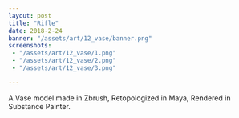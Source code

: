 ```yaml
---
layout: post
title: "Rifle"
date: 2018-2-24
banner: "/assets/art/12_vase/banner.png"
screenshots:
 - "/assets/art/12_vase/1.png"
 - "/assets/art/12_vase/2.png"
 - "/assets/art/12_vase/3.png"

---
```


A Vase model made in Zbrush, Retopologized in Maya, Rendered in Substance Painter.

